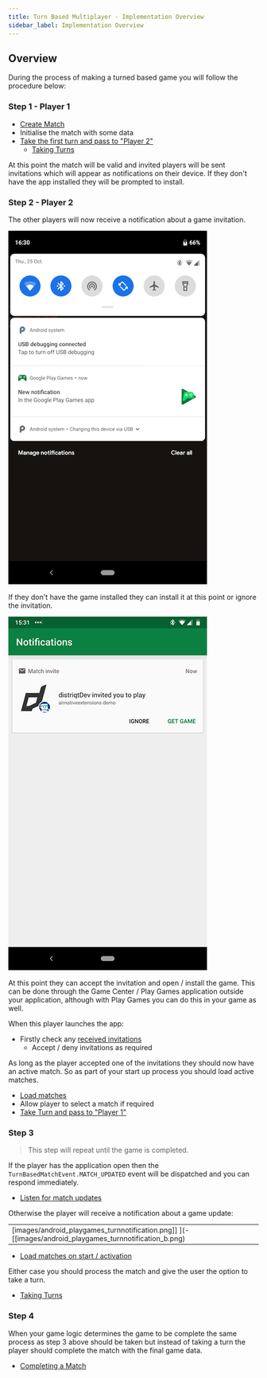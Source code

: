 ```yaml
---
title: Turn Based Multiplayer - Implementation Overview
sidebar_label: Implementation Overview
---
```


## Overview

During the process of making a turned based game you will follow the procedure below:

### Step 1 - Player 1

- [Create Match](turn-based-multiplayer---implementation#creating-a-match)
- Initialise the match with some data
- [Take the first turn and pass to "Player 2"](turn-based-multiplayer---implementation#taking-the-first-turn)
  - [Taking Turns](turn-based-multiplayer---implementation#taking-turns)


At this point the match will be valid and invited players will be sent invitations which will appear as notifications on their device. If they don't have the app installed they will be prompted to install.


### Step 2 - Player 2

The other players will now receive a notification about a game invitation.

![](images/android_playgames_invitenotification.png)

If they don't have the game installed they can install it at this point or ignore the invitation.

![](images/android_playgames_invite.png)

At this point they can accept the invitation and open / install the game. This can be done through the Game Center / Play Games application outside your application, although with Play Games you can do this in your game as well.

When this player launches the app:

- Firstly check any [received invitations](turn-based-multiplayer---invitations#loading-invitations)
  - Accept / deny invitations as required  

As long as the player accepted one of the invitations they should now have an active match. So as part of your start up process you should load active matches.

- [Load matches](turn-based-multiplayer---implementation#loading-matches)
- Allow player to select a match if required
- [Take Turn and pass to "Player 1"](turn-based-multiplayer---implementation#taking-the-first-turn)



### Step 3

> This step will repeat until the game is completed.

If the player has the application open then the `TurnBasedMatchEvent.MATCH_UPDATED` event will be dispatched and you can respond immediately.

- [Listen for match updates](turn-based-multiplayer---implementation#match-updates)

Otherwise the player will receive a notification about a game update:

| | |
| --- | --- |
| [images/android_playgames_turnnotification.png]] ](-[[images/android_playgames_turnnotification_b.png) |

- [Load matches on start / activation](turn-based-multiplayer---implementation#loading-matches)

Either case you should process the match and give the user the option to take a turn.

- [Taking Turns](turn-based-multiplayer---implementation#taking-turns)



### Step 4

When your game logic determines the game to be complete the same process as step 3 above should be taken but instead of taking a turn the player should complete the match with the final game data.

- [Completing a Match](turn-based-multiplayer---implementation#completing-a-match)




